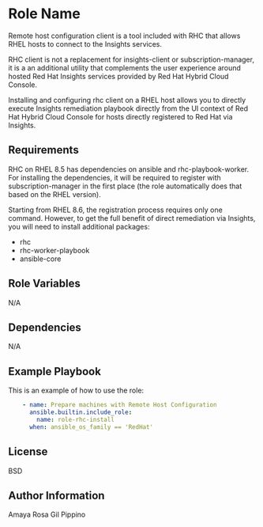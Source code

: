 Role Name
=========

Remote host configuration client is a tool included with RHC that allows RHEL hosts to connect to the Insights services.

RHC client is not a replacement for insights-client or subscription-manager, it is a an additional utility that complements the user experience around hosted Red Hat Insights services provided by Red Hat Hybrid Cloud Console.

Installing and configuring rhc client on a RHEL host allows you to directly execute Insights remediation playbook directly from the UI context of Red Hat Hybrid Cloud Console for hosts directly registered to Red Hat via Insights.

Requirements
------------

RHC on RHEL 8.5 has dependencies on ansible and rhc-playbook-worker. For installing the dependencies, it will be required to register with subscription-manager in the first place (the role automatically does that based on the RHEL version).

Starting from RHEL 8.6, the registration process requires only one command. However, to get the full benefit of direct remediation via Insights, you will need to install additional packages:
* rhc
* rhc-worker-playbook
* ansible-core

Role Variables
--------------

N/A

Dependencies
------------

N/A

Example Playbook
----------------

This is an example of how to use the role:

```yaml
    - name: Prepare machines with Remote Host Configuration
      ansible.builtin.include_role:
        name: role-rhc-install
      when: ansible_os_family == 'RedHat'
```

License
-------

BSD

Author Information
------------------

Amaya Rosa Gil Pippino